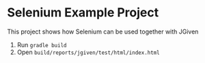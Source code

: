 # Selenium Example Project

This project shows how Selenium can be used together with JGiven

1. Run `gradle build`
2. Open `build/reports/jgiven/test/html/index.html`
